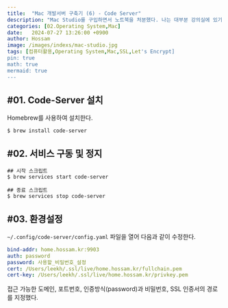 ```yaml
---
title:  "Mac 개발서버 구축기 (6) - Code Server"
description: "Mac Studio를 구입하면서 노트북을 처분했다. 나는 대부분 강의실에 있기 때문에 윈도우에서 VSCode를 통해 SSH 원격 접속을 하면 집에 있는 컴퓨터를 사용할 수 있지만 아이패드만 가지고 외출했다가 급히 코드를 확인해야 할 일이 생길 경우를 대비해서 웹 브라우저로 접근 가능한 VSCode를 설치했다."
categories: [02.Operating System,Mac]
date:   2024-07-27 13:26:00 +0900
author: Hossam
image: /images/indexs/mac-studio.jpg
tags: [컴퓨터활용,Operating System,Mac,SSL,Let's Encrypt]
pin: true
math: true
mermaid: true
---
```


## #01. Code-Server 설치

Homebrew를 사용하여 설치한다.

```shell
$ brew install code-server
```

## #02. 서비스 구동 및 정지

```shell
## 시작 스크립트
$ brew services start code-server

## 종료 스크립트
$ brew services stop code-server
```


## #03. 환경설정

`~/.config/code-server/config.yaml` 파일을 열어 다음과 같이 수정한다.

```yaml
bind-addr: home.hossam.kr:9903
auth: password
password: 사용할_비밀번호_설정
cert: /Users/leekh/.ssl/live/home.hossam.kr/fullchain.pem
cert-key: /Users/leekh/.ssl/live/home.hossam.kr/privkey.pem
```

접근 가능한 도메인, 포트번호, 인증방식(password)과 비밀번호, SSL 인증서의 경로를 지정했다.